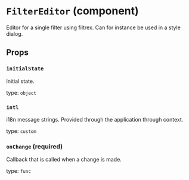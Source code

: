 `FilterEditor` (component)
==========================

Editor for a single filter using filtrex. Can for instance be used in a style dialog.

Props
-----

### `initialState`

Initial state.

type: `object`


### `intl`

i18n message strings. Provided through the application through context.

type: `custom`


### `onChange` (required)

Callback that is called when a change is made.

type: `func`

